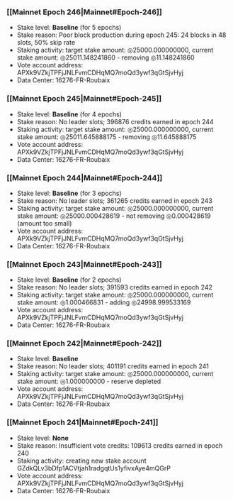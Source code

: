 ### [[Mainnet Epoch 246|Mainnet#Epoch-246]]
* Stake level: **Baseline** (for 5 epochs)
* Stake reason: Poor block production during epoch 245: 24 blocks in 48 slots, 50% skip rate
* Staking activity: target stake amount: ◎25000.000000000, current stake amount: ◎25011.148241860 - removing ◎11.148241860
* Vote account address: APXk9VZkjTPFjJNLFvmCDHqMQ7moQd3ywf3qGtSjvHyj
* Data Center: 16276-FR-Roubaix
### [[Mainnet Epoch 245|Mainnet#Epoch-245]]
* Stake level: **Baseline** (for 4 epochs)
* Stake reason: No leader slots; 396876 credits earned in epoch 244
* Staking activity: target stake amount: ◎25000.000000000, current stake amount: ◎25011.645888175 - removing ◎11.645888175
* Vote account address: APXk9VZkjTPFjJNLFvmCDHqMQ7moQd3ywf3qGtSjvHyj
* Data Center: 16276-FR-Roubaix
### [[Mainnet Epoch 244|Mainnet#Epoch-244]]
* Stake level: **Baseline** (for 3 epochs)
* Stake reason: No leader slots; 361265 credits earned in epoch 243
* Staking activity: target stake amount: ◎25000.000000000, current stake amount: ◎25000.000428619 - not removing ◎0.000428619 (amount too small)
* Vote account address: APXk9VZkjTPFjJNLFvmCDHqMQ7moQd3ywf3qGtSjvHyj
* Data Center: 16276-FR-Roubaix
### [[Mainnet Epoch 243|Mainnet#Epoch-243]]
* Stake level: **Baseline** (for 2 epochs)
* Stake reason: No leader slots; 391593 credits earned in epoch 242
* Staking activity: target stake amount: ◎25000.000000000, current stake amount: ◎1.000466831 - adding ◎24998.999533169
* Vote account address: APXk9VZkjTPFjJNLFvmCDHqMQ7moQd3ywf3qGtSjvHyj
* Data Center: 16276-FR-Roubaix
### [[Mainnet Epoch 242|Mainnet#Epoch-242]]
* Stake level: **Baseline**
* Stake reason: No leader slots; 401191 credits earned in epoch 241
* Staking activity: target stake amount: ◎25000.000000000, current stake amount: ◎1.000000000 - reserve depleted
* Vote account address: APXk9VZkjTPFjJNLFvmCDHqMQ7moQd3ywf3qGtSjvHyj
* Data Center: 16276-FR-Roubaix
### [[Mainnet Epoch 241|Mainnet#Epoch-241]]
* Stake level: **None**
* Stake reason: Insufficient vote credits: 109613 credits earned in epoch 240
* Staking activity: creating new stake account GZdkQLv3bDfp1ACVtjah1radgqtUs1yfivxAye4mQGrP
* Vote account address: APXk9VZkjTPFjJNLFvmCDHqMQ7moQd3ywf3qGtSjvHyj
* Data Center: 16276-FR-Roubaix